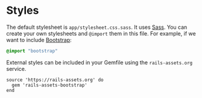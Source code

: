 # Styles

The default stylesheet is `app/stylesheet.css.sass`. It uses [Sass](http://sass-lang.com). You can create your own stylesheets and `@import` them in this file.
For example, if we want to include [Bootstrap](http://getbootstrap.com):

```sass
@import "bootstrap"
```

External styles can be included in your Gemfile using the `rails-assets.org` service.

```
source 'https://rails-assets.org' do
  gem 'rails-assets-bootstrap'
end
```
